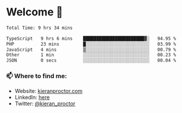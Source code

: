 # Welcome 🦘

<!--START_SECTION:waka-->

```txt
Total Time: 9 hrs 34 mins

TypeScript   9 hrs 6 mins    ███████████████████████▓░   94.95 %
PHP          23 mins         █░░░░░░░░░░░░░░░░░░░░░░░░   03.99 %
JavaScript   4 mins          ▒░░░░░░░░░░░░░░░░░░░░░░░░   00.79 %
Other        1 min           ░░░░░░░░░░░░░░░░░░░░░░░░░   00.23 %
JSON         0 secs          ░░░░░░░░░░░░░░░░░░░░░░░░░   00.04 %
```

<!--END_SECTION:waka-->

### 📫 Where to find me:

-   Website: [kieranproctor.com](https://kieranproctor.com/)
-   LinkedIn: [here](https://www.linkedin.com/in/kieran-proctor-086b5a159/)
-   Twitter: [@kieran_proctor](https://twitter.com/kieran_proctor)
